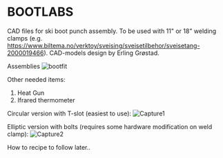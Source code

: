 # BOOTLABS

CAD files for ski boot punch assembly. To be used with 11" or 18" welding clamps (e.g. https://www.biltema.no/verktoy/sveising/sveisetilbehor/sveisetang-2000019466). CAD-models design by Erling Grøstad.

Assemblies
![bootfit](https://user-images.githubusercontent.com/78421762/135094620-d95ae271-0705-48c8-862c-057ab5a81bfb.jpg)

Other needed items:
1) Heat Gun
2) Ifrared thermometer

Circular version with T-slot (easiest to use):
![Capture1](https://user-images.githubusercontent.com/78421762/135095779-99c1f0e0-1d67-4c8b-879f-b6d896f67ec2.PNG)

Elliptic version with bolts (requires some hardware modification on weld clamp):
![Capture2](https://user-images.githubusercontent.com/78421762/135095783-55394244-8232-4d99-845d-af33bc2c9b63.PNG)

How to recipe to follow later..
